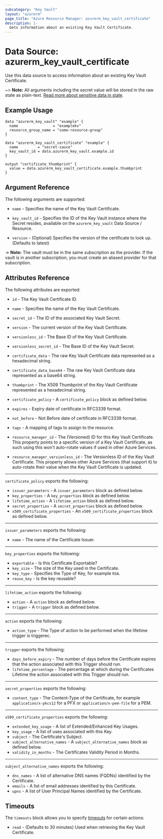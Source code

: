 ```yaml
---
subcategory: "Key Vault"
layout: "azurerm"
page_title: "Azure Resource Manager: azurerm_key_vault_certificate"
description: |-
  Gets information about an existing Key Vault Certificate.
---
```


# Data Source: azurerm_key_vault_certificate

Use this data source to access information about an existing Key Vault Certificate.

~> **Note:** All arguments including the secret value will be stored in the raw state as plain-text.
[Read more about sensitive data in state](/docs/state/sensitive-data.html).

## Example Usage

```hcl
data "azurerm_key_vault" "example" {
  name                = "examplekv"
  resource_group_name = "some-resource-group"
}

data "azurerm_key_vault_certificate" "example" {
  name         = "secret-sauce"
  key_vault_id = data.azurerm_key_vault.example.id
}

output "certificate_thumbprint" {
  value = data.azurerm_key_vault_certificate.example.thumbprint
}
```

## Argument Reference

The following arguments are supported:

* `name` - Specifies the name of the Key Vault Certificate.

* `key_vault_id` - Specifies the ID of the Key Vault instance where the Secret resides, available on the `azurerm_key_vault` Data Source / Resource.

* `version` - (Optional) Specifies the version of the certificate to look up.  (Defaults to latest)

-> **Note:** The vault must be in the same subscription as the provider. If the vault is in another subscription, you must create an aliased provider for that subscription.

## Attributes Reference

The following attributes are exported:

* `id` - The Key Vault Certificate ID.

* `name` - Specifies the name of the Key Vault Certificate.

* `secret_id` - The ID of the associated Key Vault Secret.

* `version` - The current version of the Key Vault Certificate.

* `versionless_id` - The Base ID of the Key Vault Certificate.

* `versionless_secret_id` - The Base ID of the Key Vault Secret.

* `certificate_data` - The raw Key Vault Certificate data represented as a hexadecimal string.

* `certificate_data_base64` - The raw Key Vault Certificate data represented as a base64 string.

* `thumbprint` - The X509 Thumbprint of the Key Vault Certificate represented as a hexadecimal string.

* `certificate_policy` - A `certificate_policy` block as defined below.

* `expires` - Expiry date of certificate in RFC3339 format.

* `not_before` - Not Before date of certificate in RFC3339 format.

* `tags` - A mapping of tags to assign to the resource.

* `resource_manager_id` - The (Versioned) ID for this Key Vault Certificate. This property points to a specific version of a Key Vault Certificate, as such using this won't auto-rotate values if used in other Azure Services.

* `resource_manager_versionless_id` - The Versionless ID of the Key Vault Certificate. This property allows other Azure Services (that support it) to auto-rotate their value when the Key Vault Certificate is updated.

---

`certificate_policy` exports the following:

* `issuer_parameters` - A `issuer_parameters` block as defined below.
* `key_properties` - A `key_properties` block as defined below.
* `lifetime_action` - A `lifetime_action` block as defined below.
* `secret_properties` - A `secret_properties` block as defined below.
* `x509_certificate_properties` - An `x509_certificate_properties` block as defined below.

---

`issuer_parameters` exports the following:

* `name` - The name of the Certificate Issuer.

---

`key_properties` exports the following:

* `exportable` - Is this Certificate Exportable?
* `key_size` - The size of the Key used in the Certificate.
* `key_type` - Specifies the Type of Key, for example `RSA`.
* `reuse_key` - Is the key reusable?

---

`lifetime_action` exports the following:

* `action` - A `action` block as defined below.
* `trigger` - A `trigger` block as defined below.

---

`action` exports the following:

* `action_type` - The Type of action to be performed when the lifetime trigger is triggerec.

---

`trigger` exports the following:

* `days_before_expiry` - The number of days before the Certificate expires that the action associated with this Trigger should run.
* `lifetime_percentage` - The percentage at which during the Certificates Lifetime the action associated with this Trigger should run.

---

`secret_properties` exports the following:

* `content_type` - The Content-Type of the Certificate, for example `application/x-pkcs12` for a PFX or `application/x-pem-file` for a PEM.

---

`x509_certificate_properties` exports the following:

* `extended_key_usage` - A list of Extended/Enhanced Key Usages.
* `key_usage` - A list of uses associated with this Key.
* `subject` - The Certificate's Subject.
* `subject_alternative_names` - A `subject_alternative_names` block as defined below.
* `validity_in_months` - The Certificates Validity Period in Months.

---

`subject_alternative_names` exports the following:

* `dns_names` - A list of alternative DNS names (FQDNs) identified by the Certificate.
* `emails` - A list of email addresses identified by this Certificate.
* `upns` - A list of User Principal Names identified by the Certificate.

## Timeouts

The `timeouts` block allows you to specify [timeouts](https://www.terraform.io/language/resources/syntax#operation-timeouts) for certain actions:

* `read` - (Defaults to 30 minutes) Used when retrieving the Key Vault Certificate.
